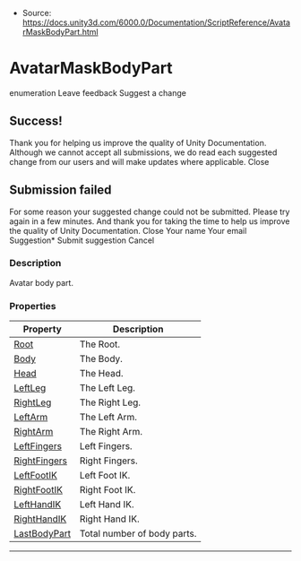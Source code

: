 * Source: https://docs.unity3d.com/6000.0/Documentation/ScriptReference/AvatarMaskBodyPart.html

# AvatarMaskBodyPart
enumeration
Leave feedback
Suggest a change
## Success!
Thank you for helping us improve the quality of Unity Documentation. Although we cannot accept all submissions, we do read each suggested change from our users and will make updates where applicable.
Close
## Submission failed
For some reason your suggested change could not be submitted. Please <a>try again</a> in a few minutes. And thank you for taking the time to help us improve the quality of Unity Documentation.
Close
Your name Your email Suggestion* Submit suggestion
Cancel
### Description
Avatar body part.
### Properties
Property | Description  
---|---  
[Root](https://docs.unity3d.com/6000.0/Documentation/ScriptReference/AvatarMaskBodyPart.Root.html) | The Root.  
[Body](https://docs.unity3d.com/6000.0/Documentation/ScriptReference/AvatarMaskBodyPart.Body.html) | The Body.  
[Head](https://docs.unity3d.com/6000.0/Documentation/ScriptReference/AvatarMaskBodyPart.Head.html) | The Head.  
[LeftLeg](https://docs.unity3d.com/6000.0/Documentation/ScriptReference/AvatarMaskBodyPart.LeftLeg.html) | The Left Leg.  
[RightLeg](https://docs.unity3d.com/6000.0/Documentation/ScriptReference/AvatarMaskBodyPart.RightLeg.html) | The Right Leg.  
[LeftArm](https://docs.unity3d.com/6000.0/Documentation/ScriptReference/AvatarMaskBodyPart.LeftArm.html) | The Left Arm.  
[RightArm](https://docs.unity3d.com/6000.0/Documentation/ScriptReference/AvatarMaskBodyPart.RightArm.html) | The Right Arm.  
[LeftFingers](https://docs.unity3d.com/6000.0/Documentation/ScriptReference/AvatarMaskBodyPart.LeftFingers.html) | Left Fingers.  
[RightFingers](https://docs.unity3d.com/6000.0/Documentation/ScriptReference/AvatarMaskBodyPart.RightFingers.html) | Right Fingers.  
[LeftFootIK](https://docs.unity3d.com/6000.0/Documentation/ScriptReference/AvatarMaskBodyPart.LeftFootIK.html) | Left Foot IK.  
[RightFootIK](https://docs.unity3d.com/6000.0/Documentation/ScriptReference/AvatarMaskBodyPart.RightFootIK.html) | Right Foot IK.  
[LeftHandIK](https://docs.unity3d.com/6000.0/Documentation/ScriptReference/AvatarMaskBodyPart.LeftHandIK.html) | Left Hand IK.  
[RightHandIK](https://docs.unity3d.com/6000.0/Documentation/ScriptReference/AvatarMaskBodyPart.RightHandIK.html) | Right Hand IK.  
[LastBodyPart](https://docs.unity3d.com/6000.0/Documentation/ScriptReference/AvatarMaskBodyPart.LastBodyPart.html) | Total number of body parts.  
* * *
